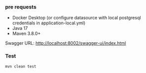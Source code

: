 ### pre requests

- Docker Desktop (or configure datasource with local postgresql credentials in application-local.yml)
- Java 17
- Maven 3.8.0+


Swagger URL: [http://localhost:8002/swagger-ui/index.html](http://localhost:8080/swagger-ui/index.html)

### Test

```
mvn clean test
```

